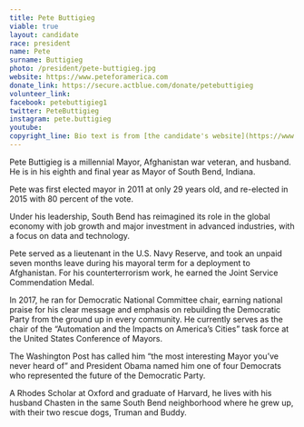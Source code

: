 ```yaml
---
title: Pete Buttigieg
viable: true
layout: candidate
race: president
name: Pete
surname: Buttigieg
photo: /president/pete-buttigieg.jpg
website: https://www.peteforamerica.com
donate_link: https://secure.actblue.com/donate/petebuttigieg
volunteer_link: 
facebook: petebuttigieg1
twitter: PeteButtigieg
instagram: pete.buttigieg
youtube: 
copyright_line: Bio text is from [the candidate's website](https://www.peteforamerica.com/meet-pete/) and may be &copy; 2019 Pete For America.
---
```

Pete Buttigieg is a millennial Mayor, Afghanistan war veteran, and husband. He is in his eighth and final year as Mayor of South Bend, Indiana.

Pete was first elected mayor in 2011 at only 29 years old, and re-elected in 2015 with 80 percent of the vote.

Under his leadership, South Bend has reimagined its role in the global economy with job growth and major investment in advanced industries, with a focus on data and technology.

Pete served as a lieutenant in the U.S. Navy Reserve, and took an unpaid seven months leave during his mayoral term for a deployment to Afghanistan. For his counterterrorism work, he earned the Joint Service Commendation Medal.

In 2017, he ran for Democratic National Committee chair, earning national praise for his clear message and emphasis on rebuilding the Democratic Party from the ground up in every community. He currently serves as the chair of the “Automation and the Impacts on America’s Cities” task force at the United States Conference of Mayors.

The Washington Post has called him “the most interesting Mayor you’ve never heard of” and President Obama named him one of four Democrats who represented the future of the Democratic Party.

A Rhodes Scholar at Oxford and graduate of Harvard, he lives with his husband Chasten in the same South Bend neighborhood where he grew up, with their two rescue dogs, Truman and Buddy.

